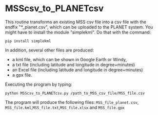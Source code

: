 # MSScsv_to_PLANETcsv

This routine transforms an existing MSS csv file into a csv file with the endfix "*_planet.csv", which can be uploaded to the PLANET system. You might have to install the module "simplekml". Do that with the command:

```pip install simplekml```

In addition, several other files are produced:
- a kml file, which can be shown in Google Earth or Windy,
- a txt file (including latitude and longitude in degree+minutes)
- an Excel file (including latitude and longitude in degree+minutes)
- a gpx file.

Executing the program by typing: 

```python MSScsv_to_PLANETcsv.py /path_to_MSS_csv_file/MSS_file.csv```

The program will produce the following files:
```MSS_file_planet.csv```,  ```MSS_file.kml```,```MSS_file.txt```,```MSS_file.xlsx``` and ```MSS_file.gpx```
